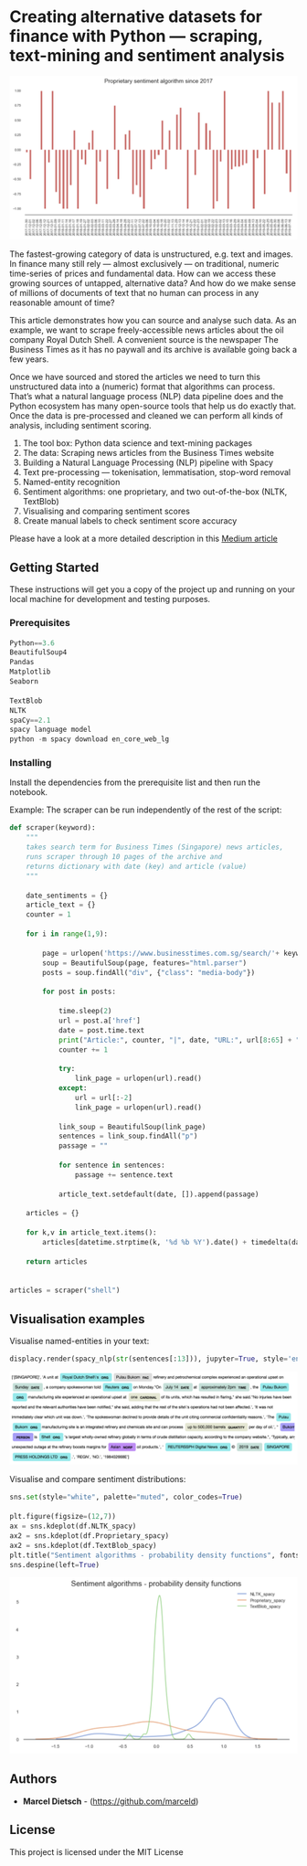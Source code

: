 # Creating alternative datasets for finance with Python — scraping, text-mining and sentiment analysis

![ScreenShot](/screenshots/sentiment_prop.png)

The fastest-growing category of data is unstructured, e.g. text and images. In finance many still rely — almost exclusively — on traditional, numeric time-series of prices and fundamental data. How can we access these growing sources of untapped, alternative data? And how do we make sense of millions of documents of text that no human can process in any reasonable amount of time?

This article demonstrates how you can source and analyse such data. As an example, we want to scrape freely-accessible news articles about the oil company Royal Dutch Shell. A convenient source is the newspaper The Business Times as it has no paywall and its archive is available going back a few years.

Once we have sourced and stored the articles we need to turn this unstructured data into a (numeric) format that algorithms can process. That’s what a natural language process (NLP) data pipeline does and the Python ecosystem has many open-source tools that help us do exactly that. Once the data is pre-processed and cleaned we can perform all kinds of analysis, including sentiment scoring.

1. The tool box: Python data science and text-mining packages
2. The data: Scraping news articles from the Business Times website
3. Building a Natural Language Processing (NLP) pipeline with Spacy
4. Text pre-processing — tokenisation, lemmatisation, stop-word removal
5. Named-entity recognition
6. Sentiment algorithms: one proprietary, and two out-of-the-box (NLTK, TextBlob)
7. Visualising and comparing sentiment scores
8. Create manual labels to check sentiment score accuracy

Please have a look at a more detailed description in this [Medium article](https://medium.com/@marceldietsch/creating-alternative-datasets-for-finance-with-python-scraping-text-mining-and-sentiment-1c505b778ac9)


## Getting Started

These instructions will get you a copy of the project up and running on your local machine for development and testing purposes. 

### Prerequisites

```python
Python==3.6
BeautifulSoup4  
Pandas
Matplotlib
Seaborn

TextBlob
NLTK
spaCy==2.1
spacy language model
python -m spacy download en_core_web_lg
```

### Installing

Install the dependencies from the prerequisite list and then run the notebook.

Example: The scraper can be run independently of the rest of the script:

```python
def scraper(keyword):
    """
    takes search term for Business Times (Singapore) news articles, 
    runs scraper through 10 pages of the archive and
    returns dictionary with date (key) and article (value)
    """
    
    date_sentiments = {}
    article_text = {}
    counter = 1

    for i in range(1,9):
        
        page = urlopen('https://www.businesstimes.com.sg/search/'+ keyword +'?page='+str(i)).read()
        soup = BeautifulSoup(page, features="html.parser")
        posts = soup.findAll("div", {"class": "media-body"})
        
        for post in posts:
            
            time.sleep(2)
            url = post.a['href']
            date = post.time.text
            print("Article:", counter, "|", date, "URL:", url[8:65] + "...")
            counter += 1
            
            try:
                link_page = urlopen(url).read()
            except:
                url = url[:-2]
                link_page = urlopen(url).read()
                
            link_soup = BeautifulSoup(link_page)
            sentences = link_soup.findAll("p")
            passage = ""
            
            for sentence in sentences:
                passage += sentence.text
            
            article_text.setdefault(date, []).append(passage)

    articles = {}
    
    for k,v in article_text.items():
        articles[datetime.strptime(k, '%d %b %Y').date() + timedelta(days=1)] = v 
    
    return articles
    
    
articles = scraper("shell")
```


## Visualisation examples

Visualise named-entities in your text:

```python
displacy.render(spacy_nlp(str(sentences[:13])), jupyter=True, style='ent')
```

![ScreenShot](/screenshots/ner.png)

Visualise and compare sentiment distributions:

```python
sns.set(style="white", palette="muted", color_codes=True)

plt.figure(figsize=(12,7))
ax = sns.kdeplot(df.NLTK_spacy)
ax2 = sns.kdeplot(df.Proprietary_spacy)
ax2 = sns.kdeplot(df.TextBlob_spacy)
plt.title("Sentiment algorithms - probability density functions", fontsize=19)
sns.despine(left=True)
```

![ScreenShot](/screenshots/distributions.png)


## Authors

* **Marcel Dietsch** - (https://github.com/marceld)

## License

This project is licensed under the MIT License 